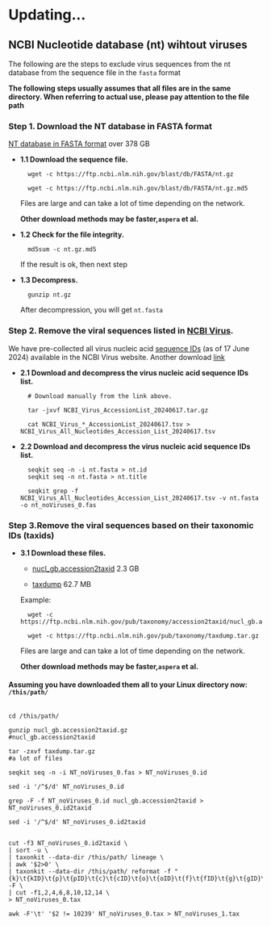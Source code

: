 # Updating...

## NCBI Nucleotide database (nt) wihtout viruses
The following are the steps to exclude virus sequences from the nt database from the sequence file in the `fasta` format 

**The following steps usually assumes that all files are in the same directory. When referring to actual use, please pay attention to the file path**


### Step 1. Download the NT database in FASTA format
[NT database in FASTA format](https://ftp.ncbi.nlm.nih.gov/blast/db/FASTA/nt.gz)  over 378 GB
  - **1.1 Download the sequence file.**
    ```shell
      wget -c https://ftp.ncbi.nlm.nih.gov/blast/db/FASTA/nt.gz

      wget -c https://ftp.ncbi.nlm.nih.gov/blast/db/FASTA/nt.gz.md5
    ```
    Files are large and can take a lot of time depending on the network.
    
    **Other download methods may be faster,`aspera` et al.**

  - **1.2 Check for the file integrity.**
    ```shell
      md5sum -c nt.gz.md5
    ```
      If the result is ok, then next step
    
  - **1.3 Decompress.**
    ```shell
      gunzip nt.gz
    ```
    After decompression, you will get `nt.fasta`
    

### Step 2. Remove the viral sequences listed in [NCBI Virus](https://www.ncbi.nlm.nih.gov/labs/virus/vssi/#/).
We have pre-collected all virus nucleic acid [sequence IDs](./NCBI_Virus_AccessionList_20240617.tar.gz) (as of 17 June 2024) available in the NCBI Virus website.
Another download [link](https://drive.google.com/file/d/1Rx_CGeg0yPOAfMJwVCxMVFFNgBPzOo3r/view?usp=drive_link)

  - **2.1 Download and decompress the virus nucleic acid sequence IDs list.**
    ```shell
      # Download manually from the link above.
    
      tar -jxvf NCBI_Virus_AccessionList_20240617.tar.gz
    
      cat NCBI_Virus_*_AccessionList_20240617.tsv > NCBI_Virus_All_Nucleotides_Accession_List_20240617.tsv
    ```
  - **2.2 Download and decompress the virus nucleic acid sequence IDs list.**
    ```shell
      seqkit seq -n -i nt.fasta > nt.id
      seqkit seq -n nt.fasta > nt.title
    
      seqkit grep -f NCBI_Virus_All_Nucleotides_Accession_List_20240617.tsv -v nt.fasta -o nt_noViruses_0.fas
    ```

### Step 3.Remove the viral sequences based on their taxonomic IDs (taxids)


  - **3.1 Download these files.**

    - [nucl_gb.accession2taxid](https://ftp.ncbi.nlm.nih.gov/pub/taxonomy/accession2taxid/nucl_gb.accession2taxid.gz)  2.3 GB

    - [taxdump](https://ftp.ncbi.nlm.nih.gov/pub/taxonomy/taxdump.tar.gz) 62.7 MB
   
    Example:
    ```shell
      wget -c https://ftp.ncbi.nlm.nih.gov/pub/taxonomy/accession2taxid/nucl_gb.accession2taxid.gz
    
      wget -c https://ftp.ncbi.nlm.nih.gov/pub/taxonomy/taxdump.tar.gz

    ```
    Files are large and can take a lot of time depending on the network.
    
    **Other download methods may be faster,`aspera` et al.**


#### Assuming you have downloaded them all to your Linux directory now: `/this/path/`

```shell

cd /this/path/

gunzip nucl_gb.accession2taxid.gz
#nucl_gb.accession2taxid

tar -zxvf taxdump.tar.gz
#a lot of files

seqkit seq -n -i NT_noViruses_0.fas > NT_noViruses_0.id

sed -i '/^$/d' NT_noViruses_0.id

grep -F -f NT_noViruses_0.id nucl_gb.accession2taxid > NT_noViruses_0.id2taxid

sed -i '/^$/d' NT_noViruses_0.id2taxid


cut -f3 NT_noViruses_0.id2taxid \
| sort -u \
| taxonkit --data-dir /this/path/ lineage \
| awk '$2>0' \
| taxonkit --data-dir /this/path/ reformat -f "{k}\t{kID}\t{p}\t{pID}\t{c}\t{cID}\t{o}\t{oID}\t{f}\t{fID}\t{g}\t{gID}\t{s}\t{sID}" -F \
| cut -f1,2,4,6,8,10,12,14 \
> NT_noViruses_0.tax

awk -F'\t' '$2 != 10239' NT_noViruses_0.tax > NT_noViruses_1.tax

```
